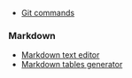 

- [Git commands](https://confluence.atlassian.com/stash/basic-git-commands-278071958.html#notfound)



### Markdown

- [Markdown text editor](https://stackedit.io/)
- [Markdown tables generator](http://www.tablesgenerator.com/markdown_tables)